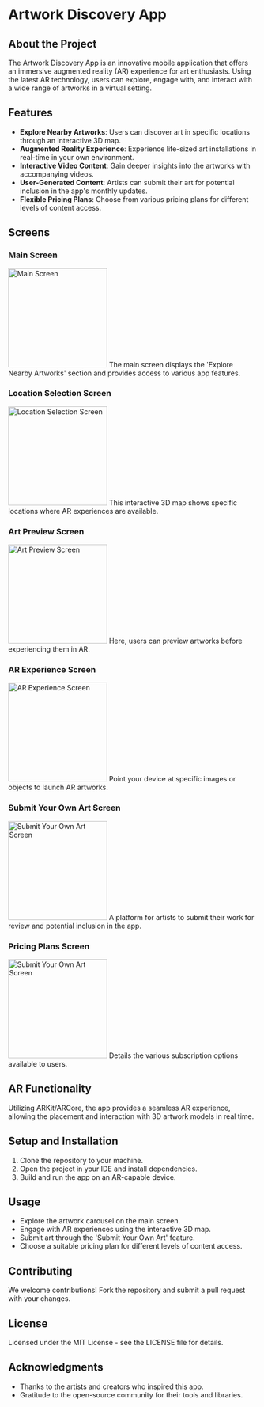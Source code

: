 # Artwork Discovery App

## About the Project

The Artwork Discovery App is an innovative mobile application that offers an immersive augmented reality (AR) experience for art enthusiasts. Using the latest AR technology, users can explore, engage with, and interact with a wide range of artworks in a virtual setting.

## Features

- **Explore Nearby Artworks**: Users can discover art in specific locations through an interactive 3D map.
- **Augmented Reality Experience**: Experience life-sized art installations in real-time in your own environment.
- **Interactive Video Content**: Gain deeper insights into the artworks with accompanying videos.
- **User-Generated Content**: Artists can submit their art for potential inclusion in the app's monthly updates.
- **Flexible Pricing Plans**: Choose from various pricing plans for different levels of content access.

## Screens

### Main Screen
<img src="https://github.com/miniquinox/AR-Museum/assets/63688331/877e5cdb-f009-42fd-a26b-243a9bc4f1a8" width="200" alt="Main Screen">
The main screen displays the 'Explore Nearby Artworks' section and provides access to various app features.

### Location Selection Screen
<img src="https://github.com/miniquinox/AR-Museum/assets/63688331/06a4ee70-84fd-4376-941b-089f62f46168" width="200" alt="Location Selection Screen">
This interactive 3D map shows specific locations where AR experiences are available.

### Art Preview Screen
<img src="https://github.com/miniquinox/AR-Museum/assets/63688331/97d8944f-360f-494d-8504-dbb1b162ec0c" width="200" alt="Art Preview Screen">
Here, users can preview artworks before experiencing them in AR.

### AR Experience Screen
<img src="https://github.com/miniquinox/AR-Museum/assets/63688331/4d413a9f-f41e-4546-a4c3-1dc6af823e58" width="200" alt="AR Experience Screen">
Point your device at specific images or objects to launch AR artworks.

### Submit Your Own Art Screen
<img src="https://github.com/miniquinox/AR-Museum/assets/63688331/af50cd8b-2c15-4d89-b1dc-6f58a364feff" width="200" alt="Submit Your Own Art Screen">
A platform for artists to submit their work for review and potential inclusion in the app.

### Pricing Plans Screen
<img src="https://github.com/miniquinox/AR-Museum/assets/63688331/0895ba46-2791-45e1-ad7a-c3104e974462" width="200" alt="Submit Your Own Art Screen">
Details the various subscription options available to users.

## AR Functionality

Utilizing ARKit/ARCore, the app provides a seamless AR experience, allowing the placement and interaction with 3D artwork models in real time.

## Setup and Installation

1. Clone the repository to your machine.
2. Open the project in your IDE and install dependencies.
3. Build and run the app on an AR-capable device.

## Usage

- Explore the artwork carousel on the main screen.
- Engage with AR experiences using the interactive 3D map.
- Submit art through the 'Submit Your Own Art' feature.
- Choose a suitable pricing plan for different levels of content access.

## Contributing

We welcome contributions! Fork the repository and submit a pull request with your changes.

## License

Licensed under the MIT License - see the LICENSE file for details.

## Acknowledgments

- Thanks to the artists and creators who inspired this app.
- Gratitude to the open-source community for their tools and libraries.
